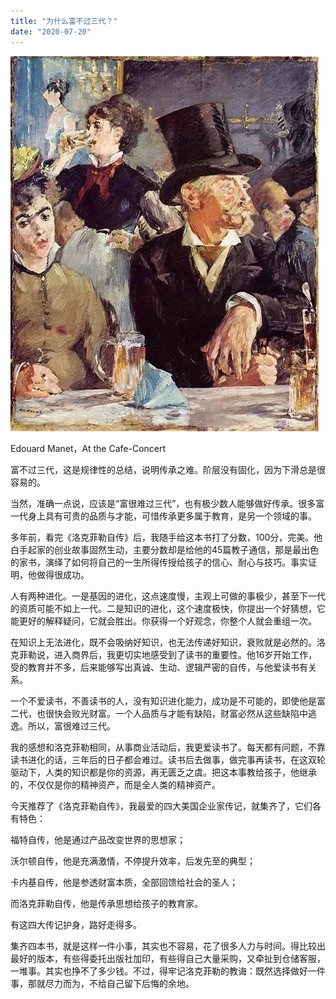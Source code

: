 ```yaml
---
title: "为什么富不过三代？"
date: "2020-07-20"
---
```


  

![连岳文章](images/连岳文章picture-24.jpg)

Edouard Manet，At the Cafe-Concert

  

富不过三代，这是规律性的总结，说明传承之难。阶层没有固化，因为下滑总是很容易的。

  

当然，准确一点说，应该是“富很难过三代”，也有极少数人能够做好传承。很多富一代身上具有可贵的品质与才能，可惜传承更多属于教育，是另一个领域的事。

  

多年前，看完《洛克菲勒自传》后，我随手给这本书打了分数，100分，完美。他白手起家的创业故事固然生动，主要分数却是给他的45篇教子通信，那是最出色的家书，演绎了如何将自己的一生所得传授给孩子的信心、耐心与技巧。事实证明，他做得很成功。

  

人有两种进化。一是基因的进化，这点速度慢，主观上可做的事极少，甚至下一代的资质可能不如上一代。二是知识的进化，这个速度极快，你提出一个好猜想，它能更好的解释疑问，它就会胜出。你获得一个好观念，你整个人就会重组一次。

  

在知识上无法进化，既不会吸纳好知识，也无法传递好知识，衰败就是必然的。洛克菲勒说，进入商界后，我更切实地感受到了读书的重要性。他16岁开始工作，受的教育并不多，后来能够写出真诚、生动、逻辑严密的自传，与他爱读书有关系。

  

一个不爱读书，不善读书的人，没有知识进化能力，成功是不可能的，即使他是富二代，也很快会败光财富。一个人品质与才能有缺陷，财富必然从这些缺陷中逃逸。所以，富很难过三代。

  

我的感想和洛克菲勒相同，从事商业活动后，我更爱读书了。每天都有问题，不靠读书进化的话，三年后的日子都会难过。读书后去做事，做完事再读书，在这双轮驱动下，人类的知识都是你的资源，再无匮乏之虞。把这本事教给孩子，他继承的，不仅仅是你的精神资产，而是全人类的精神资产。

  

今天推荐了《洛克菲勒自传》，我最爱的四大美国企业家传记，就集齐了，它们各有特色：

  

福特自传，他是通过产品改变世界的思想家；

  

沃尔顿自传，他是充满激情，不停提升效率，后发先至的典型；

  

卡内基自传，他是参透财富本质，全部回馈给社会的圣人；

  

而洛克菲勒自传，他是传承思想给孩子的教育家。

  

有这四大传记护身，路好走得多。

  

集齐四本书，就是这样一件小事，其实也不容易，花了很多人力与时间。得比较出最好的版本，有些得委托出版社加印，有些得自己大量采购，又牵扯到仓储客服，一堆事。其实也挣不了多少钱。不过，得牢记洛克菲勒的教诲：既然选择做好一件事，那就尽力而为，不给自己留下后悔的余地。
